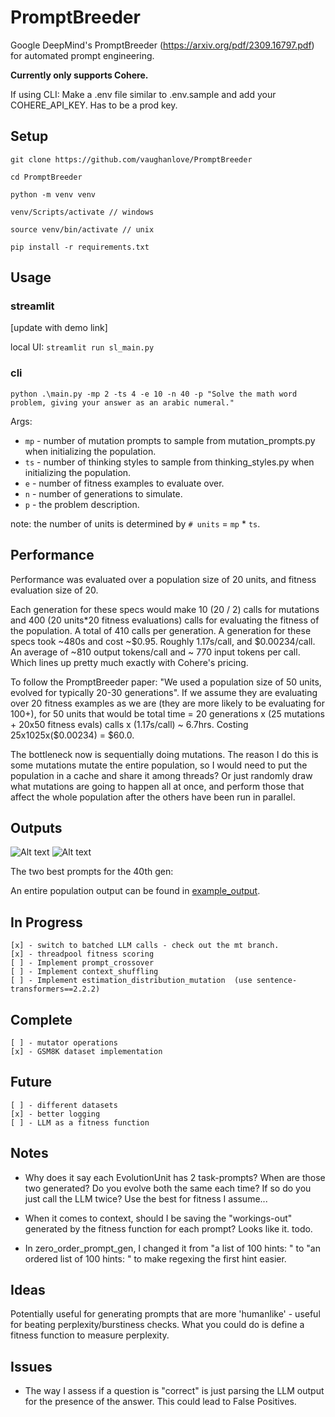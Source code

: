 # PromptBreeder

Google DeepMind's PromptBreeder (https://arxiv.org/pdf/2309.16797.pdf) for automated prompt engineering.

**Currently only supports Cohere.** 

If using CLI: Make a .env file similar to .env.sample and add your COHERE_API_KEY. Has to be a prod key. 

## Setup

`git clone https://github.com/vaughanlove/PromptBreeder`

`cd PromptBreeder`

`python -m venv venv `

`venv/Scripts/activate // windows`

`source venv/bin/activate // unix`

`pip install -r requirements.txt`

## Usage

### streamlit

[update with demo link]

local UI: `streamlit run sl_main.py`

### cli

``` python .\main.py -mp 2 -ts 4 -e 10 -n 40 -p "Solve the math word problem, giving your answer as an arabic numeral." ```

Args:

- `mp` - number of mutation prompts to sample from mutation_prompts.py when initializing the population.
- `ts` - number of thinking styles to sample from thinking_styles.py when initializing the population.
- `e` - number of fitness examples to evaluate over.
- `n` - number of generations to simulate.
- `p` - the problem description.

note: the number of units is determined by `# units` = `mp` * `ts`.

## Performance

Performance was evaluated over a population size of 20 units, and fitness evaluation size of 20. 

Each generation for these specs would make 10 (20 / 2) calls for mutations and 400 (20 units*20 fitness evaluations) calls for evaluating the fitness of the population. A total of 410 calls per generation.
A generation for these specs took ~480s and cost ~$0.95. Roughly 1.17s/call, and $0.00234/call. An average of ~810 output tokens/call and ~ 770 input tokens per call. Which lines up pretty much exactly with Cohere's pricing.

To follow the PromptBreeder paper: "We used a population size of 50 units, evolved for typically 20-30 generations". If we assume they are evaluating over 20 fitness examples as we are (they are more likely to be evaluating for 100+), for 50 units that would be total time = 20 generations x (25 mutations + 20x50 fitness evals) calls x (1.17s/call) ~ 6.7hrs. Costing 25x1025x($0.00234) = $60.0.

The bottleneck now is sequentially doing mutations. The reason I do this is some mutations mutate the entire population, so I would need to put the population in a cache and share it among threads? Or just randomly draw what mutations are going to happen all at once, and perform those that affect the whole population after the others have been run in parallel. 

## Outputs

![Alt text](pop10-hist.png)
![Alt text](pop10-outputs.png)

The two best prompts for the 40th gen:

An entire population output can be found in [example_output](example_output.txt).

## In Progress

    [x] - switch to batched LLM calls - check out the mt branch.
    [x] - threadpool fitness scoring
    [ ] - Implement prompt_crossover
    [ ] - Implement context_shuffling
    [ ] - Implement estimation_distribution_mutation  (use sentence-transformers==2.2.2)

## Complete

    [ ] - mutator operations
    [x] - GSM8K dataset implementation

## Future

    [ ] - different datasets
    [x] - better logging
    [ ] - LLM as a fitness function

## Notes

- Why does it say each EvolutionUnit has 2 task-prompts? When are those two generated? Do you evolve both the same each time? If so do you just call the LLM twice? Use the best for fitness I assume...

- When it comes to context, should I be saving the "workings-out" generated by the fitness function for each prompt? Looks like it. todo.

- In zero_order_prompt_gen, I changed it from "a list of 100 hints: " to "an ordered list of 100 hints: " to make regexing the first hint easier.

## Ideas

Potentially useful for generating prompts that are more 'humanlike' - useful for beating perplexity/burstiness checks. What you could do is define a fitness function to measure perplexity.

## Issues

 - The way I assess if a question is "correct" is just parsing the LLM output for the presence of the answer. This could lead to False Positives.
